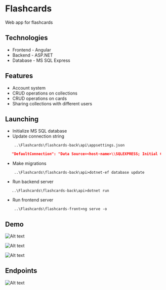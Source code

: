 # Flashcards

Web app for flashcards


## Technologies

- Frontend - Angular
- Backend - ASP.NET
- Database - MS SQL Express


## Features

- Account system
- CRUD operations on collections
- CRUD operations on cards
- Sharing collections with different users


## Launching

- Initialize MS SQL database
- Update connection string
```CMD
    ..\Flashcards\flashcards-back\api\appsettings.json
```
```json
   "DefaultConnection": "Data Source=<host-name>\\SQLEXPRESS; Initial Catalog=<database name>;..."
```
- Make migrations
```CMD
    ..\Flashcards\flashcards-back\api>dotnet-ef database update
```
- Run backend server
```CMD
   ..\Flashcards\flashcards-back\api>dotnet run 
```
- Run frontend server
```CMD
    ..\Flashcards\flashcards-front>ng serve -o
```


## Demo
![Alt text](/../master/screenshots/login.png?raw=true "Login page")

![Alt text](/../master/screenshots/collections.png?raw=true "Collections page")

![Alt text](/../master/screenshots/cards.png?raw=true "Cards page")


## Endpoints
![Alt text](/../master/screenshots/endpoints.png?raw=true "Endpoints")
